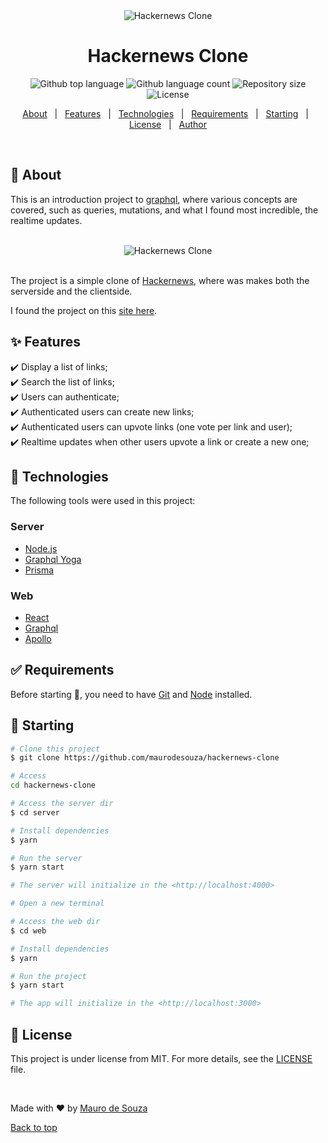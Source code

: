 <div align="center" id="top"> 
  <img src="./.github/app.gif" alt="Hackernews Clone" />
</div>

<h1 align="center">Hackernews Clone</h1>

<p align="center">
  <img alt="Github top language" src="https://img.shields.io/github/languages/top/maurodesouza/hackernews-clone?color=56BEB8">

  <img alt="Github language count" src="https://img.shields.io/github/languages/count/maurodesouza/hackernews-clone?color=56BEB8">

  <img alt="Repository size" src="https://img.shields.io/github/repo-size/maurodesouza/hackernews-clone?color=56BEB8">

  <img alt="License" src="https://img.shields.io/github/license/maurodesouza/hackernews-clone?color=56BEB8">

  <!-- <img alt="Github issues" src="https://img.shields.io/github/issues/maurodesouza/hackernews-clone?color=56BEB8" /> -->

  <!-- <img alt="Github forks" src="https://img.shields.io/github/forks/maurodesouza/hackernews-clone?color=56BEB8" /> -->

  <!-- <img alt="Github stars" src="https://img.shields.io/github/stars/maurodesouza/hackernews-clone?color=56BEB8" /> -->
</p>

<!-- Status -->

<!-- <h4 align="center"> 
	🚧  Hackernews Clone 🚀 Under construction...  🚧
</h4> 

<hr> -->

<p align="center">
  <a href="#dart-about">About</a> &#xa0; | &#xa0; 
  <a href="#sparkles-features">Features</a> &#xa0; | &#xa0;
  <a href="#rocket-technologies">Technologies</a> &#xa0; | &#xa0;
  <a href="#white_check_mark-requirements">Requirements</a> &#xa0; | &#xa0;
  <a href="#checkered_flag-starting">Starting</a> &#xa0; | &#xa0;
  <a href="#memo-license">License</a> &#xa0; | &#xa0;
  <a href="https://github.com/maurodesouza" target="_blank">Author</a>
</p>

<br>

## :dart: About ##

This is an introduction project to [graphql](https://graphql.org), where various concepts are covered, such as queries, mutations, and what I found most incredible, the realtime updates.

<br>

<div align="center"> 
  <img src="./.github/realtime-updates.gif" alt="Hackernews Clone" />
</div>

<br>

The project is a simple clone of [Hackernews](https://news.ycombinator.com/), where was makes both the serverside and the clientside.

I found the project on this [site here](https://www.howtographql.com/).

## :sparkles: Features ##

:heavy_check_mark: Display a list of links;\
:heavy_check_mark: Search the list of links;\
:heavy_check_mark: Users can authenticate;\
:heavy_check_mark: Authenticated users can create new links;\
:heavy_check_mark: Authenticated users can upvote links (one vote per link and user);\
:heavy_check_mark: Realtime updates when other users upvote a link or create a new one;

## :rocket: Technologies ##

The following tools were used in this project:

### Server

- [Node.js](https://nodejs.org/en/)
- [Graphql Yoga](https://github.com/prisma-labs/graphql-yoga)
- [Prisma](https://www.prisma.io)

### Web

- [React](https://pt-br.reactjs.org/)
- [Graphql](https://graphql.org)
- [Apollo](https://www.apollographql.com)

## :white_check_mark: Requirements ##

Before starting :checkered_flag:, you need to have [Git](https://git-scm.com) and [Node](https://nodejs.org/en/) installed.

## :checkered_flag: Starting ##

```bash
# Clone this project
$ git clone https://github.com/maurodesouza/hackernews-clone

# Access
cd hackernews-clone

```

```bash
# Access the server dir
$ cd server

# Install dependencies
$ yarn

# Run the server
$ yarn start

# The server will initialize in the <http://localhost:4000>
```
```bash
# Open a new terminal

# Access the web dir
$ cd web

# Install dependencies
$ yarn

# Run the project
$ yarn start

# The app will initialize in the <http://localhost:3000>
```

## :memo: License ##

This project is under license from MIT. For more details, see the [LICENSE](LICENSE.md) file.

&#xa0;

Made with :heart: by <a href="https://github.com/maurodesouza" target="_blank">Mauro de Souza</a>

<a href="#top">Back to top</a>
